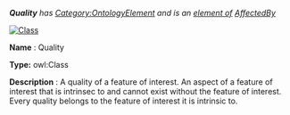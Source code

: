 ___Quality__ 
 has
 [Category:OntologyElement](../../Category/OntologyElement "Category:OntologyElement") 
 and is an
 [element of](../../Property/ElementOf "Property:ElementOf") 
[AffectedBy](../../Submissions/AffectedBy "Submissions:AffectedBy")_




  





[![Class](../../images/thumb/2/27/Class.gif/45px-Class.gif)](../../Image/Class.gif "Class")


__Name__ 
 : Quality
 



__Type:__ 
 owl:Class
 



__Description__ 
 : A quality of a feature of interest. An aspect of a feature of interest that is intrinsec to and cannot exist without the feature of interest. Every quality belongs to the feature of interest it is intrinsic to.